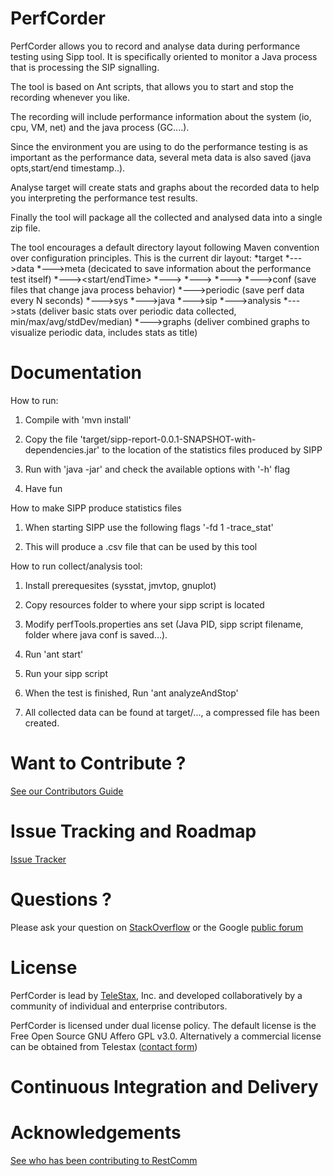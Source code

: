 PerfCorder
============

PerfCorder allows you to record and analyse data during performance testing using Sipp tool.
It is specifically oriented to monitor a Java process that is processing the SIP signalling.

The tool is based on Ant scripts, that allows you to start and stop the recording whenever you like.

The recording will include performance information about the system (io, cpu, VM, net) and the java process (GC....).

Since the environment you are using to do the performance testing is as important as the performance data, several meta data is also saved (java opts,start/end timestamp..).

Analyse target will create stats and graphs about the recorded data to help you interpreting the performance test results.

Finally the tool will package all the collected and analysed data into a single zip file.

The tool encourages a default directory layout following Maven convention over configuration principles. 
This is the current dir layout:
*target
    *--->data
        *--->meta (decicated to save information about the performance test itself)
            *---><start/endTime>
            *---><copyOfsippScript>
            *---><jar files mounted by java process>
            *---><JVM options used to start the java process>
        *--->conf (save files that change java process behavior)
        *--->periodic (save perf data every N seconds)
            *--->sys
            *--->java
            *--->sip
    *--->analysis
        *--->stats (deliver basic stats over periodic data collected, min/max/avg/stdDev/median)
        *--->graphs (deliver combined graphs to visualize periodic data, includes stats as title)

Documentation
========
How to run:

1. Compile with 'mvn install'

2. Copy the file 'target/sipp-report-0.0.1-SNAPSHOT-with-dependencies.jar' to the location of the statistics files produced by SIPP

3. Run with 'java -jar' and check the available options with '-h' flag

4. Have fun

How to make SIPP produce statistics files

1. When starting SIPP use the following flags '-fd 1 -trace_stat'

2. This will produce a .csv file that can be used by this tool

How to run collect/analysis tool:

1. Install prerequesites (sysstat, jmvtop, gnuplot)

2. Copy resources folder to where your sipp script is located

3. Modify perfTools.properties ans set (Java PID, sipp script filename, folder where java conf is saved...).

4. Run 'ant start'

5. Run your sipp script

6. When the test is finished, Run 'ant analyzeAndStop'

7. All collected data can be found at target/..., a compressed file has been created.

Want to Contribute ? 
========
[See our Contributors Guide](https://github.com/Mobicents/sip-servlets/wiki/Contribute-to-Mobicents-SIP-Servlets)

Issue Tracking and Roadmap
========
[Issue Tracker](https://github.com/Mobicents/PerfCorder/issues)

Questions ?
========
Please ask your question on [StackOverflow](http://stackoverflow.com/search?q=mobicents) or the Google [public forum](http://groups.google.com/group/mobicents-public)

License
========

PerfCorder is lead by [TeleStax](http://www.telestax.com/), Inc. and developed collaboratively by a community of individual and enterprise contributors.

PerfCorder is licensed under dual license policy. The default license is the Free Open Source GNU Affero GPL v3.0. Alternatively a commercial license can be obtained from Telestax ([contact form](http://www.telestax.com/contactus/#InquiryForm))

Continuous Integration and Delivery
========

Acknowledgements
========
[See who has been contributing to RestComm](http://www.telestax.com/opensource/acknowledgments/)
